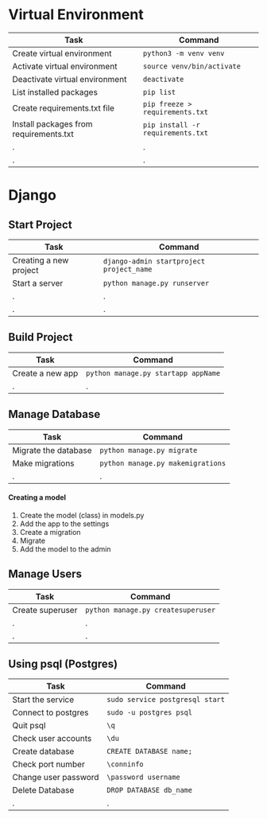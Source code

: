 # Virtual Environment

| Task        | Command       |
| ------------- |--------------|
| Create virtual environment      | `python3 -m venv venv` |
| Activate virtual environment      | `source venv/bin/activate`      |
|  Deactivate virtual environment |    `deactivate`    |
| List installed packages |   `pip list`     |
| Create requirements.txt file  |  `pip freeze > requirements.txt`      |
|  Install packages from requirements.txt |    `pip install -r requirements.txt`    |
|  . |    .    |
|  . |    .    |

# Django

## Start Project
| Task   | Command  |
|-----------|-----------|
|  Creating a new project |    `django-admin startproject project_name`    |
|  Start a server |    `python manage.py runserver`    |
|  . |    .    |
|  . |    .    |


## Build Project

| Task   | Command  |
|-----------|-----------|
|  Create a new app |    `python manage.py startapp appName`    |
|  . |    .    |

## Manage Database

| Task   | Command  |
|-----------|-----------|
|  Migrate the database |    `python manage.py migrate`    |
|  Make migrations |    `python manage.py makemigrations`    |
|  . |    .    |

#### Creating a model
1. Create the model (class) in models.py
2. Add the app to the settings
3. Create a migration
4. Migrate
5. Add the model to the admin

## Manage Users

| Task   | Command  |
|-----------|-----------|
|  Create superuser |    `python manage.py createsuperuser`    |
|  . |    .    |
|  . |    .    |

## Using psql (Postgres)
| Task   | Command  |
|-----------|-----------|
|  Start the service |    `sudo service postgresql start`    |
|  Connect to postgres |    `sudo -u postgres psql`    |
|  Quit psql |    `\q`    |
|  Check user accounts |    `\du`    |
|  Create database |    `CREATE DATABASE name;`    |
|  Check port number |    `\conninfo`    |
|  Change user password |    `\password username`    |
|  Delete Database |    `DROP DATABASE db_name`    |
|  . |    .    |